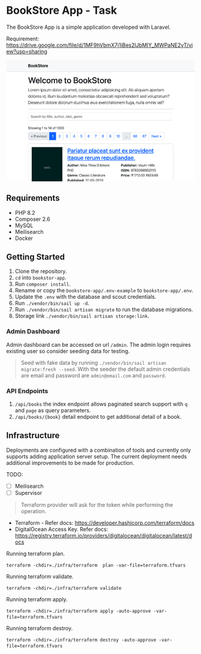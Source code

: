 # BookStore App - Task

The BookStore App is a simple application developed with Laravel.

Requirement: https://drive.google.com/file/d/1MF9hVbmX7j1iBes2lJbMIY_MWPaNE2yT/view?usp=sharing

![Alt Text](screenshot.png)

## Requirements

- PHP 8.2
- Composer 2.6
- MySQL
- Meilisearch
- Docker

## Getting Started

1. Clone the repository.
2. `cd` into `bookstor-app`.
3. Run `composer install`.
4. Rename or copy the `bookstore-app/.env-example` to `bookstore-app/.env`.
5. Update the `.env` with the database and scout credentials.
6. Run `./vendor/bin/sail up -d`.
7. Run `./vendor/bin/sail artisan migrate` to run the database migrations.
8. Storage link `./vendor/bin/sail artisan storage:link`.

### Admin Dashboard

Admin dashboard can be accessed on url `/admin`.
The admin login requires existing user so consider seeding data for testing.

> Seed with fake data by running `./vendor/bin/sail artisan migrate:fresh --seed`.
> With the seeder the default admin credentials are email and password are `admin@email.com` and `password`.

### API Endpoints

1. `/api/books` the index endpoint allows paginated search support with `q` and `page` as query parameters.
2. `/api/books/{book}` detail endpoint to get additional detail of a book.

## Infrastructure

Deployments are configured with a combination of tools and currently only supports adding application server setup. The
current deployment needs additional improvements to be made for production.

TODO:

- [ ] Meilisearch
- [ ] Supervisor

> Terraform provider will ask for the token while performing the operation.

- Terraform - Refer docs: https://developer.hashicorp.com/terraform/docs
- DigitalOcean Access Key. Refer docs: https://registry.terraform.io/providers/digitalocean/digitalocean/latest/docs

Running terraform plan.

```shell
terraform -chdir=./infra/terraform  plan -var-file=terraform.tfvars
```

Running terraform validate.

```shell
terraform -chdir=./infra/terraform validate
```

Running terraform apply.

```shell
terraform -chdir=./infra/terraform apply -auto-approve -var-file=terraform.tfvars
```

Running terraform destroy.

```shell
terraform -chdir=./infra/terraform destroy -auto-approve -var-file=terraform.tfvars
```